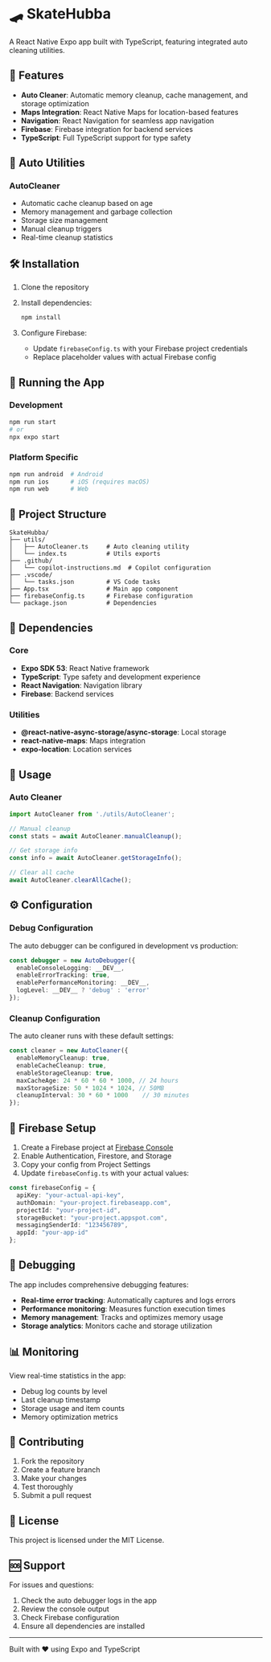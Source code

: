 # 🛹 SkateHubba

A React Native Expo app built with TypeScript, featuring integrated auto cleaning utilities.

## 🚀 Features

- **Auto Cleaner**: Automatic memory cleanup, cache management, and storage optimization
- **Maps Integration**: React Native Maps for location-based features
- **Navigation**: React Navigation for seamless app navigation
- **Firebase**: Firebase integration for backend services
- **TypeScript**: Full TypeScript support for type safety

## 📱 Auto Utilities

### AutoCleaner
- Automatic cache cleanup based on age
- Memory management and garbage collection
- Storage size management
- Manual cleanup triggers
- Real-time cleanup statistics

## 🛠️ Installation

1. Clone the repository
2. Install dependencies:
   ```bash
   npm install
   ```

3. Configure Firebase:
   - Update `firebaseConfig.ts` with your Firebase project credentials
   - Replace placeholder values with actual Firebase config

## 🚦 Running the App

### Development
```bash
npm run start
# or
npx expo start
```

### Platform Specific
```bash
npm run android  # Android
npm run ios      # iOS (requires macOS)
npm run web      # Web
```

## 📁 Project Structure

```
SkateHubba/
├── utils/
│   ├── AutoCleaner.ts     # Auto cleaning utility
│   └── index.ts           # Utils exports
├── .github/
│   └── copilot-instructions.md  # Copilot configuration
├── .vscode/
│   └── tasks.json         # VS Code tasks
├── App.tsx                # Main app component
├── firebaseConfig.ts      # Firebase configuration
└── package.json           # Dependencies
```

## 🔧 Dependencies

### Core
- **Expo SDK 53**: React Native framework
- **TypeScript**: Type safety and development experience
- **React Navigation**: Navigation library
- **Firebase**: Backend services

### Utilities
- **@react-native-async-storage/async-storage**: Local storage
- **react-native-maps**: Maps integration
- **expo-location**: Location services

## 🎯 Usage

### Auto Cleaner
```typescript
import AutoCleaner from './utils/AutoCleaner';

// Manual cleanup
const stats = await AutoCleaner.manualCleanup();

// Get storage info
const info = await AutoCleaner.getStorageInfo();

// Clear all cache
await AutoCleaner.clearAllCache();
```

## ⚙️ Configuration

### Debug Configuration
The auto debugger can be configured in development vs production:

```typescript
const debugger = new AutoDebugger({
  enableConsoleLogging: __DEV__,
  enableErrorTracking: true,
  enablePerformanceMonitoring: __DEV__,
  logLevel: __DEV__ ? 'debug' : 'error'
});
```

### Cleanup Configuration
The auto cleaner runs with these default settings:

```typescript
const cleaner = new AutoCleaner({
  enableMemoryCleanup: true,
  enableCacheCleanup: true,
  enableStorageCleanup: true,
  maxCacheAge: 24 * 60 * 60 * 1000, // 24 hours
  maxStorageSize: 50 * 1024 * 1024, // 50MB
  cleanupInterval: 30 * 60 * 1000    // 30 minutes
});
```

## 🚨 Firebase Setup

1. Create a Firebase project at [Firebase Console](https://console.firebase.google.com/)
2. Enable Authentication, Firestore, and Storage
3. Copy your config from Project Settings
4. Update `firebaseConfig.ts` with your actual values:

```typescript
const firebaseConfig = {
  apiKey: "your-actual-api-key",
  authDomain: "your-project.firebaseapp.com",
  projectId: "your-project-id",
  storageBucket: "your-project.appspot.com",
  messagingSenderId: "123456789",
  appId: "your-app-id"
};
```

## 🐛 Debugging

The app includes comprehensive debugging features:

- **Real-time error tracking**: Automatically captures and logs errors
- **Performance monitoring**: Measures function execution times
- **Memory management**: Tracks and optimizes memory usage
- **Storage analytics**: Monitors cache and storage utilization

## 📊 Monitoring

View real-time statistics in the app:
- Debug log counts by level
- Last cleanup timestamp
- Storage usage and item counts
- Memory optimization metrics

## 🤝 Contributing

1. Fork the repository
2. Create a feature branch
3. Make your changes
4. Test thoroughly
5. Submit a pull request

## 📄 License

This project is licensed under the MIT License.

## 🆘 Support

For issues and questions:
1. Check the auto debugger logs in the app
2. Review the console output
3. Check Firebase configuration
4. Ensure all dependencies are installed

---

Built with ❤️ using Expo and TypeScript
